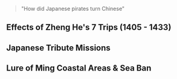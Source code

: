 > "How did Japanese pirates turn Chinese"

## Effects of Zheng He's 7 Trips (1405 - 1433)

## Japanese Tribute Missions

## Lure of Ming Coastal Areas & Sea Ban

